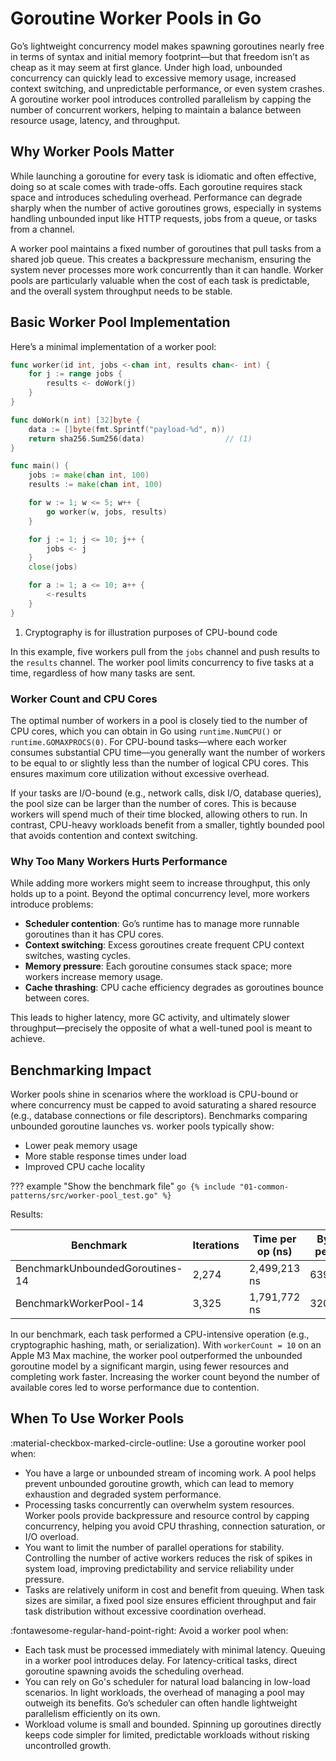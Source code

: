 # Goroutine Worker Pools in Go

Go’s lightweight concurrency model makes spawning goroutines nearly free in terms of syntax and initial memory footprint—but that freedom isn’t as cheap as it may seem at first glance. Under high load, unbounded concurrency can quickly lead to excessive memory usage, increased context switching, and unpredictable performance, or even system crashes. A goroutine worker pool introduces controlled parallelism by capping the number of concurrent workers, helping to maintain a balance between resource usage, latency, and throughput.

## Why Worker Pools Matter

While launching a goroutine for every task is idiomatic and often effective, doing so at scale comes with trade-offs. Each goroutine requires stack space and introduces scheduling overhead. Performance can degrade sharply when the number of active goroutines grows, especially in systems handling unbounded input like HTTP requests, jobs from a queue, or tasks from a channel.

A worker pool maintains a fixed number of goroutines that pull tasks from a shared job queue. This creates a backpressure mechanism, ensuring the system never processes more work concurrently than it can handle. Worker pools are particularly valuable when the cost of each task is predictable, and the overall system throughput needs to be stable.

## Basic Worker Pool Implementation

Here’s a minimal implementation of a worker pool:

```go
func worker(id int, jobs <-chan int, results chan<- int) {
    for j := range jobs {
        results <- doWork(j)
    }
}

func doWork(n int) [32]byte {
    data := []byte(fmt.Sprintf("payload-%d", n))
    return sha256.Sum256(data)                  // (1)
}

func main() {
    jobs := make(chan int, 100)
    results := make(chan int, 100)

    for w := 1; w <= 5; w++ {
        go worker(w, jobs, results)
    }

    for j := 1; j <= 10; j++ {
        jobs <- j
    }
    close(jobs)

    for a := 1; a <= 10; a++ {
        <-results
    }
}
```

1. Cryptography is for illustration purposes of CPU-bound code

In this example, five workers pull from the `jobs` channel and push results to the `results` channel. The worker pool limits concurrency to five tasks at a time, regardless of how many tasks are sent.

### Worker Count and CPU Cores

The optimal number of workers in a pool is closely tied to the number of CPU cores, which you can obtain in Go using `runtime.NumCPU()` or `runtime.GOMAXPROCS(0)`. For CPU-bound tasks—where each worker consumes substantial CPU time—you generally want the number of workers to be equal to or slightly less than the number of logical CPU cores. This ensures maximum core utilization without excessive overhead.

If your tasks are I/O-bound (e.g., network calls, disk I/O, database queries), the pool size can be larger than the number of cores. This is because workers will spend much of their time blocked, allowing others to run. In contrast, CPU-heavy workloads benefit from a smaller, tightly bounded pool that avoids contention and context switching.

### Why Too Many Workers Hurts Performance

While adding more workers might seem to increase throughput, this only holds up to a point. Beyond the optimal concurrency level, more workers introduce problems:

- **Scheduler contention**: Go’s runtime has to manage more runnable goroutines than it has CPU cores.
- **Context switching**: Excess goroutines create frequent CPU context switches, wasting cycles.
- **Memory pressure**: Each goroutine consumes stack space; more workers increase memory usage.
- **Cache thrashing**: CPU cache efficiency degrades as goroutines bounce between cores.

This leads to higher latency, more GC activity, and ultimately slower throughput—precisely the opposite of what a well-tuned pool is meant to achieve.

## Benchmarking Impact

Worker pools shine in scenarios where the workload is CPU-bound or where concurrency must be capped to avoid saturating a shared resource (e.g., database connections or file descriptors). Benchmarks comparing unbounded goroutine launches vs. worker pools typically show:

- Lower peak memory usage
- More stable response times under load
- Improved CPU cache locality

??? example "Show the benchmark file"
    ```go
    {% include "01-common-patterns/src/worker-pool_test.go" %}
    ```

Results:

| Benchmark               | Iterations  | Time per op (ns) | Bytes per op | Allocs per op |
|------------------------------|------------|-------------|----------|-----------|
| BenchmarkUnboundedGoroutines-14 | 2,274      | 2,499,213 ns | 639,350  | 39,754    |
| BenchmarkWorkerPool-14         | 3,325      | 1,791,772 ns | 320,707  | 19,762    |

In our benchmark, each task performed a CPU-intensive operation (e.g., cryptographic hashing, math, or serialization). With `workerCount = 10` on an Apple M3 Max machine, the worker pool outperformed the unbounded goroutine model by a significant margin, using fewer resources and completing work faster. Increasing the worker count beyond the number of available cores led to worse performance due to contention.

## When To Use Worker Pools

:material-checkbox-marked-circle-outline: Use a goroutine worker pool when:

- You have a large or unbounded stream of incoming work. A pool helps prevent unbounded goroutine growth, which can lead to memory exhaustion and degraded system performance.
- Processing tasks concurrently can overwhelm system resources. Worker pools provide backpressure and resource control by capping concurrency, helping you avoid CPU thrashing, connection saturation, or I/O overload.
- You want to limit the number of parallel operations for stability. Controlling the number of active workers reduces the risk of spikes in system load, improving predictability and service reliability under pressure.
- Tasks are relatively uniform in cost and benefit from queuing. When task sizes are similar, a fixed pool size ensures efficient throughput and fair task distribution without excessive coordination overhead.

:fontawesome-regular-hand-point-right: Avoid a worker pool when:

- Each task must be processed immediately with minimal latency. Queuing in a worker pool introduces delay. For latency-critical tasks, direct goroutine spawning avoids the scheduling overhead.
- You can rely on Go's scheduler for natural load balancing in low-load scenarios. In light workloads, the overhead of managing a pool may outweigh its benefits. Go’s scheduler can often handle lightweight parallelism efficiently on its own.
- Workload volume is small and bounded. Spinning up goroutines directly keeps code simpler for limited, predictable workloads without risking uncontrolled growth.